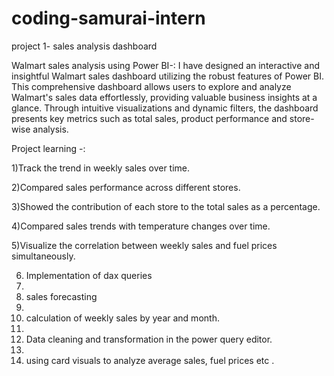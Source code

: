# coding-samurai-intern
project 1- sales analysis dashboard

Walmart sales analysis using Power BI-:
I have designed an interactive and insightful Walmart sales dashboard utilizing the robust features of Power BI. This comprehensive dashboard allows users to explore and analyze Walmart's sales data effortlessly, providing valuable business insights at a glance. Through intuitive visualizations and dynamic filters, the dashboard presents key metrics such as total sales, product performance and store-wise analysis.

Project learning -:

1)Track the trend in weekly sales over time.

2)Compared sales performance across different stores.

3)Showed the contribution of each store to the total sales as a percentage.

4)Compared sales trends with temperature changes over time.

5)Visualize the correlation between weekly sales and fuel prices simultaneously.

6) Implementation of dax queries
7) 
8) sales forecasting
9) 
10) calculation of weekly sales by year and month.
11) 
12) Data cleaning and transformation in the power query editor.
13) 
14) using card visuals to analyze average sales, fuel prices etc .
